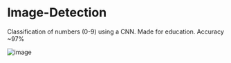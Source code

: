 # Image-Detection
Classification of numbers (0-9) using a CNN. 
Made for education.
Accuracy ~97%

![image](https://github.com/user-attachments/assets/39da13ab-8a7a-426d-b3a9-88a3615bc4d8)
